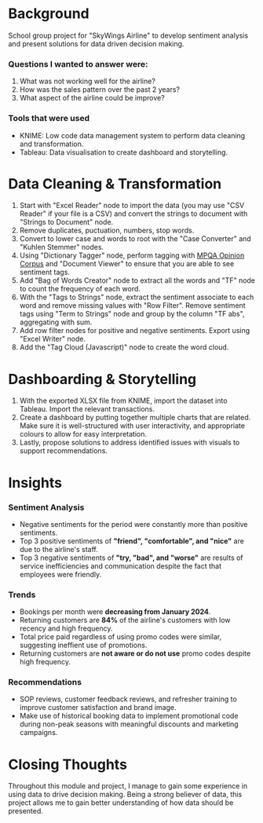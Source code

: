 # Background
School group project for "SkyWings Airline" to develop sentiment analysis and present solutions for data driven decision making. 

### Questions I wanted to answer were:
1. What was not working well for the airline? 
2. How was the sales pattern over the past 2 years? 
3. What aspect of the airline could be improve?

### Tools that were used
- KNIME: Low code data management system to perform data cleaning and transformation.
- Tableau: Data visualisation to create dashboard and storytelling. 

# Data Cleaning & Transformation
1. Start with "Excel Reader" node to import the data (you may use "CSV Reader" if your file is a CSV) and convert the strings to document with "Strings to Document" node. 
2. Remove duplicates, puctuation, numbers, stop words.
3. Convert to lower case and words to root with the "Case Converter" and "Kuhlen Stemmer" nodes. 
4. Using "Dictionary Tagger" node, perform tagging with [MPQA Opinion Corpus](https://mpqa.cs.pitt.edu/corpora/mpqa_corpus/) and "Document Viewer" to ensure that you are able to see sentiment tags.
5. Add "Bag of Words Creator" node to extract all the words and "TF" node to count the frequency of each word. 
6. With the "Tags to Strings" node, extract the sentiment associate to each word and remove missing values with "Row Filter". Remove sentiment tags using "Term to Strings" node and group by the column "TF abs", aggregating with sum. 
7. Add row filter nodes for positive and negative sentiments. Export using "Excel Writer" node.
8. Add the "Tag Cloud (Javascript)" node to create the word cloud.

# Dashboarding & Storytelling
1. With the exported XLSX file from KNIME, import the dataset into Tableau. Import the relevant transactions. 
2. Create a dashboard by putting together multiple charts that are related. Make sure it is well-structured with user interactivity, and appropriate colours to allow for easy interpretation. 
3. Lastly, propose solutions to address identified issues with visuals to support recommendations. 

# Insights
### Sentiment Analysis
- Negative sentiments for the period were constantly more than positive sentiments. 
- Top 3 positive sentiments of **"friend", "comfortable", and "nice"** are due to the airline's staff.
- Top 3 negative sentiments of **"try, "bad", and "worse"** are results of service inefficiencies and communication despite the fact that employees were friendly. 

### Trends
- Bookings per month were **decreasing from January 2024**.
- Returning customers are **84%** of the airline's customers with low recency and high frequency. 
- Total price paid regardless of using promo codes were similar, suggesting ineffient use of promotions. 
- Returning customers are **not aware or do not use** promo codes despite high frequency. 

### Recommendations
- SOP reviews, customer feedback reviews, and refresher training to improve customer satisfaction and brand image.
- Make use of historical booking data to implement promotional code during non-peak seasons with meaningful discounts and marketing campaigns. 

# Closing Thoughts
Throughout this module and project, I manage to gain some experience in using data to drive decision making. Being a strong believer of data, this project allows me to gain better understanding of how data should be presented. 